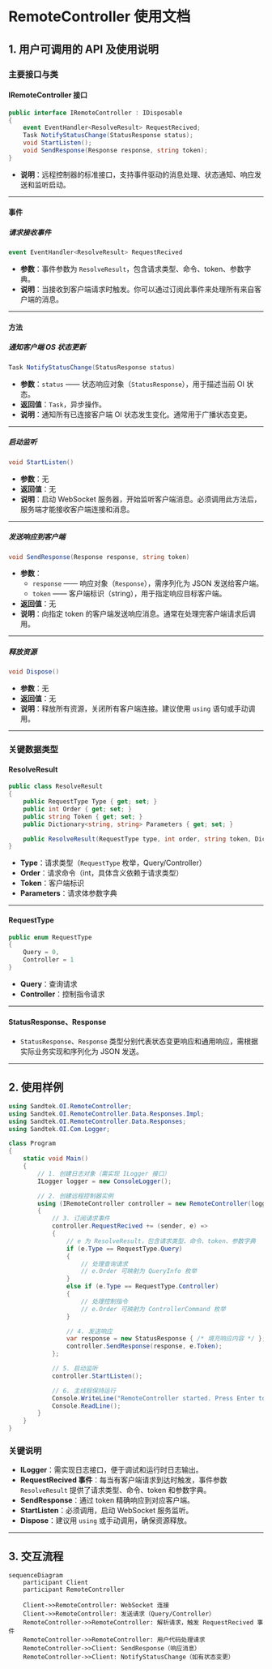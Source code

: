 # RemoteController 使用文档

## 1. 用户可调用的 API 及使用说明

### 主要接口与类

#### IRemoteController 接口

```csharp
public interface IRemoteController : IDisposable
{
    event EventHandler<ResolveResult> RequestRecived;
    Task NotifyStatusChange(StatusResponse status);
    void StartListen();
    void SendResponse(Response response, string token);
}
```
- **说明**：远程控制器的标准接口，支持事件驱动的消息处理、状态通知、响应发送和监听启动。

---

#### 事件

##### 请求接收事件

```csharp
event EventHandler<ResolveResult> RequestRecived
```
- **参数**：事件参数为 `ResolveResult`，包含请求类型、命令、token、参数字典。
- **说明**：当接收到客户端请求时触发。你可以通过订阅此事件来处理所有来自客户端的消息。

---

#### 方法

##### 通知客户端 OS 状态更新

```csharp
Task NotifyStatusChange(StatusResponse status)
```
- **参数**：`status` —— 状态响应对象（`StatusResponse`），用于描述当前 OI 状态。
- **返回值**：`Task`，异步操作。
- **说明**：通知所有已连接客户端 OI 状态发生变化。通常用于广播状态变更。

---

##### 启动监听

```csharp
void StartListen()
```
- **参数**：无
- **返回值**：无
- **说明**：启动 WebSocket 服务器，开始监听客户端消息。必须调用此方法后，服务端才能接收客户端连接和消息。

---

##### 发送响应到客户端

```csharp
void SendResponse(Response response, string token)
```
- **参数**：  
  - `response` —— 响应对象（`Response`），需序列化为 JSON 发送给客户端。  
  - `token` —— 客户端标识（string），用于指定响应目标客户端。
- **返回值**：无
- **说明**：向指定 token 的客户端发送响应消息。通常在处理完客户端请求后调用。

---

##### 释放资源

```csharp
void Dispose()
```
- **参数**：无
- **返回值**：无
- **说明**：释放所有资源，关闭所有客户端连接。建议使用 `using` 语句或手动调用。

---

### 关键数据类型

#### ResolveResult

```csharp
public class ResolveResult
{
    public RequestType Type { get; set; }
    public int Order { get; set; }
    public string Token { get; set; }
    public Dictionary<string, string> Parameters { get; set; }

    public ResolveResult(RequestType type, int order, string token, Dictionary<string,string> parameters)
}
```
- **Type**：请求类型（`RequestType` 枚举，Query/Controller）
- **Order**：请求命令（int，具体含义依赖于请求类型）
- **Token**：客户端标识
- **Parameters**：请求体参数字典

---

#### RequestType

```csharp
public enum RequestType
{
    Query = 0,
    Controller = 1
}
```
- **Query**：查询请求
- **Controller**：控制指令请求

---

#### StatusResponse、Response

- `StatusResponse`、`Response` 类型分别代表状态变更响应和通用响应，需根据实际业务实现和序列化为 JSON 发送。

---

## 2. 使用样例

```csharp
using Sandtek.OI.RemoteController;
using Sandtek.OI.RemoteController.Data.Responses.Impl;
using Sandtek.OI.RemoteController.Data.Responses;
using Sandtek.OI.Com.Logger;

class Program
{
    static void Main()
    {
        // 1. 创建日志对象（需实现 ILogger 接口）
        ILogger logger = new ConsoleLogger();

        // 2. 创建远程控制器实例
        using (IRemoteController controller = new RemoteController(logger))
        {
            // 3. 订阅请求事件
            controller.RequestRecived += (sender, e) =>
            {
                // e 为 ResolveResult，包含请求类型、命令、token、参数字典
                if (e.Type == RequestType.Query)
                {
                    // 处理查询请求
                    // e.Order 可映射为 QueryInfo 枚举
                }
                else if (e.Type == RequestType.Controller)
                {
                    // 处理控制指令
                    // e.Order 可映射为 ControllerCommand 枚举
                }

                // 4. 发送响应
                var response = new StatusResponse { /* 填充响应内容 */ };
                controller.SendResponse(response, e.Token);
            };

            // 5. 启动监听
            controller.StartListen();

            // 6. 主线程保持运行
            Console.WriteLine("RemoteController started. Press Enter to exit.");
            Console.ReadLine();
        }
    }
}
```

### 关键说明

- **ILogger**：需实现日志接口，便于调试和运行时日志输出。
- **RequestRecived 事件**：每当有客户端请求到达时触发，事件参数 `ResolveResult` 提供了请求类型、命令、token 和参数字典。
- **SendResponse**：通过 token 精确响应到对应客户端。
- **StartListen**：必须调用，启动 WebSocket 服务监听。
- **Dispose**：建议用 `using` 或手动调用，确保资源释放。

---

## 3. 交互流程

```mermaid
sequenceDiagram
    participant Client
    participant RemoteController

    Client->>RemoteController: WebSocket 连接
    Client->>RemoteController: 发送请求（Query/Controller）
    RemoteController->>RemoteController: 解析请求，触发 RequestRecived 事件
    RemoteController->>RemoteController: 用户代码处理请求
    RemoteController->>Client: SendResponse（响应消息）
    RemoteController->>Client: NotifyStatusChange（如有状态变更）
```

